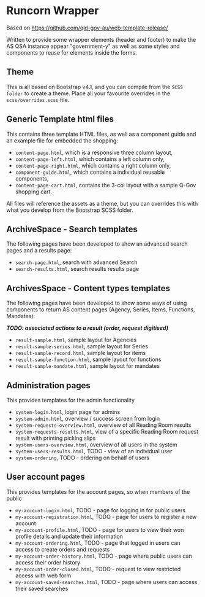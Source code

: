# Runcorn Wrapper

Based on https://github.com/qld-gov-au/web-template-release/

Written to provide some wrapper elements (header and footer) to make the AS QSA instance appear "government-y" as well as some styles and components to reuse for elements inside the forms.

## Theme

This is all based on Bootstrap v4.1, and you can compile from the `SCSS folder` to create a theme. Place all your favourite overrides in the `scss/overrides.scss` file.

## Generic Template html files

This contains three template HTML files, as well as a component guide and an example file for embedded the shopping:
 * `content-page.html`, which is a responsive three column layout,
 * `content-page-left.html`, which contains a left column only,
 * `content-page-right.html`, which contains a right column only,
 * `component-guide.html`, which contains a individual reusable components,
 * `content-page-cart.html`, contains the 3-col layout with a sample Q-Gov shopping cart.

All files will reference the assets as a theme, but you can overrides this with what you develop from the Bootstrap SCSS folder.

## ArchiveSpace - Search templates

The following pages have been developed to show an advanced search pages and a results page:
 * `search-page.html`, search with advanced Search
 * `search-results.html`, search results results page

## ArchivesSpace - Content types templates

The following pages have been developed to show some ways of using components to return AS content pages (Agency, Series, Items, Functions, Mandates):

***TODO: associated actions to a result (order, request digitised)***
 * `result-sample.html`, sample layout for Agencies
 * `result-sample-series.html`, sample layout for Series
 * `result-sample-record.html`, sample layout for items
 * `result-sample-function.html`, sample layout for functions
 * `result-sample-mandate.html`, sample layout for mandates

 ## Administration pages

 This provides templates for the admin functionality
  * `system-login.html`, login page for admins
  * `system-admin.html`, overview / success screen from login
  * `system-requests-overview.html`, overview of all Reading Room results
  * `system-requests-results.html`, view of a specific Reading Room request result with printing picking slips
  * `system-users-overview.html`, overview of all users in the system
  * `system-users-results.html`, TODO - view of an individual user
  * `system-ordering`, TODO - ordering on behalf of users

## User account pages

This provides templates for the account pages, so when members of the public
 * `my-account-login.html`, TODO - page for logging in for public users
 * `my-account-registration.html`, TODO - page for users to register a new account
 * `my-account-profile.html`, TODO - page for users to view their won profile details and update their information
 * `my-account-ordering.html`, TODO - page that logged in users can access to create orders and requests
 * `my-account-order-history.html`, TODO - page where public users can access their order history
 * `my-account-order-closed.html`, TODO - request to view restricted access with web form
 * `my-account-saved-searches.html`, TODO - page where users can access their saved searches
